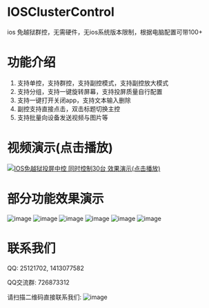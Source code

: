 # IOSClusterControl
ios 免越狱群控，无需硬件，无ios系统版本限制，根据电脑配置可带100+

# 功能介绍
1. 支持单控，支持群控，支持副控模式，支持副控放大模式
2. 支持分组，支持一键旋转屏幕，支持投屏质量自行配置
3. 支持一键打开关闭app，支持文本输入删除
4. 副控支持直接点击，双击标题切换主控
5. 支持批量向设备发送视频与图片等

# 视频演示(点击播放)
[![IOS免越狱投屏中控 同时控制30台 效果演示(点击播放)](http://cdn.mierscript.com/iosclustercontrol/224fcdf2d811c48900284ec14cc0b6d.png)](https://www.bilibili.com/video/BV1Du411a7rb/?share_source=copy_web&vd_source=84fe0be5e1b68cc22a1576b3fb886e4b)

# 部分功能效果演示
![image](http://cdn.mierscript.com/iosclustercontrol/iosclustercontrol0.png)
![image](http://cdn.mierscript.com/iosclustercontrol/iosclustercontrol1.png)
![image](http://cdn.mierscript.com/iosclustercontrol/iosclustercontrol2.png)
![image](http://cdn.mierscript.com/iosclustercontrol/iosclustercontrol3.png)
![image](http://cdn.mierscript.com/iosclustercontrol/iosclustercontrol4.png)
![image](http://cdn.mierscript.com/iosclustercontrol/iosclustercontrol5.png)

# 联系我们

QQ: 25121702, 1413077582

QQ交流群: 726873312
 
请扫描二维码直接联系我们:
![image](http://cdn.mierscript.com/iosclustercontrol/wechat.jpg)
